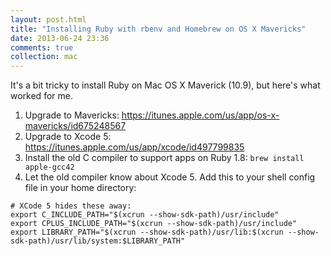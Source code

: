 ```yaml
---
layout: post.html
title: "Installing Ruby with rbenv and Homebrew on OS X Mavericks"
date: 2013-06-24 23:36
comments: true
collection: mac
---
```


It's a bit tricky to install Ruby on Mac OS X Maverick (10.9), but here's what worked for me.

1. Upgrade to Mavericks: https://itunes.apple.com/us/app/os-x-mavericks/id675248567
2. Upgrade to Xcode 5: https://itunes.apple.com/us/app/xcode/id497799835
3. Install the old C compiler to support apps on Ruby 1.8: `brew install apple-gcc42`
4. Let the old compiler know about Xcode 5. Add this to your shell config file in your home directory:

```
# XCode 5 hides these away:
export C_INCLUDE_PATH="$(xcrun --show-sdk-path)/usr/include"
export CPLUS_INCLUDE_PATH="$(xcrun --show-sdk-path)/usr/include"
export LIBRARY_PATH="$(xcrun --show-sdk-path)/usr/lib:$(xcrun --show-sdk-path)/usr/lib/system:$LIBRARY_PATH"
```
